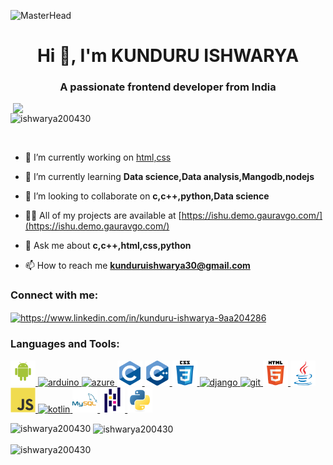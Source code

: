 ![MasterHead](https://encrypted-tbn0.gstatic.com/images?q=tbn:ANd9GcQZB8qvhLMd6by4W4bdebvkEyMurMahccNd9g&usqp=CAU)
<h1 align="center">Hi 👋, I'm KUNDURU ISHWARYA</h1>
<h3 align="center">A passionate frontend developer from India</h3>
<img align="right"  width="500" src="https://media.istockphoto.com/id/1306190794/vector/programmer-girl-working-on-the-laptop-programming-and-engineering-concept.jpg?s=612x612&w=0&k=20&c=SgBoKGaZRVOQRcKSR_ZRo46EQLlEEN_Jkq6NSd8d3H0=">


<p align="left"> <img src="https://komarev.com/ghpvc/?username=ishwarya200430&label=Profile%20views&color=0e75b6&style=flat" alt="ishwarya200430" /> </p>

<p align="left"> <a href="https://twitter.com/" target="blank"><img src="https://img.shields.io/twitter/follow/?logo=twitter&style=for-the-badge" alt="" /></a> </p>

- 🔭 I’m currently working on [html,css](https://zjfs4vk2sjpwrzpnrbbvmg.on.drv.tw/www.svcn.com/svcn/svcn.html)

- 🌱 I’m currently learning **Data science,Data analysis,Mangodb,nodejs**

- 👯 I’m looking to collaborate on **c,c++,python,Data science**

- 👨‍💻 All of my projects are available at [https://ishu.demo.gauravgo.com/](https://ishu.demo.gauravgo.com/)

- 💬 Ask me about **c,c++,html,css,python**

- 📫 How to reach me **kunduruishwarya30@gmail.com**

<h3 align="left">Connect with me:</h3>
<p align="left">
<a href="https://linkedin.com/in/https://www.linkedin.com/in/kunduru-ishwarya-9aa204286" target="blank"><img align="center" src="https://raw.githubusercontent.com/rahuldkjain/github-profile-readme-generator/master/src/images/icons/Social/linked-in-alt.svg" alt="https://www.linkedin.com/in/kunduru-ishwarya-9aa204286" height="30" width="40" /></a>
</p>

<h3 align="left">Languages and Tools:</h3>
<p align="left"> <a href="https://developer.android.com" target="_blank" rel="noreferrer"> <img src="https://raw.githubusercontent.com/devicons/devicon/master/icons/android/android-original-wordmark.svg" alt="android" width="40" height="40"/> </a> <a href="https://www.arduino.cc/" target="_blank" rel="noreferrer"> <img src="https://cdn.worldvectorlogo.com/logos/arduino-1.svg" alt="arduino" width="40" height="40"/> </a> <a href="https://azure.microsoft.com/en-in/" target="_blank" rel="noreferrer"> <img src="https://www.vectorlogo.zone/logos/microsoft_azure/microsoft_azure-icon.svg" alt="azure" width="40" height="40"/> </a> <a href="https://www.cprogramming.com/" target="_blank" rel="noreferrer"> <img src="https://raw.githubusercontent.com/devicons/devicon/master/icons/c/c-original.svg" alt="c" width="40" height="40"/> </a> <a href="https://www.w3schools.com/cpp/" target="_blank" rel="noreferrer"> <img src="https://raw.githubusercontent.com/devicons/devicon/master/icons/cplusplus/cplusplus-original.svg" alt="cplusplus" width="40" height="40"/> </a> <a href="https://www.w3schools.com/css/" target="_blank" rel="noreferrer"> <img src="https://raw.githubusercontent.com/devicons/devicon/master/icons/css3/css3-original-wordmark.svg" alt="css3" width="40" height="40"/> </a> <a href="https://www.djangoproject.com/" target="_blank" rel="noreferrer"> <img src="https://cdn.worldvectorlogo.com/logos/django.svg" alt="django" width="40" height="40"/> </a> <a href="https://git-scm.com/" target="_blank" rel="noreferrer"> <img src="https://www.vectorlogo.zone/logos/git-scm/git-scm-icon.svg" alt="git" width="40" height="40"/> </a> <a href="https://www.w3.org/html/" target="_blank" rel="noreferrer"> <img src="https://raw.githubusercontent.com/devicons/devicon/master/icons/html5/html5-original-wordmark.svg" alt="html5" width="40" height="40"/> </a> <a href="https://www.java.com" target="_blank" rel="noreferrer"> <img src="https://raw.githubusercontent.com/devicons/devicon/master/icons/java/java-original.svg" alt="java" width="40" height="40"/> </a> <a href="https://developer.mozilla.org/en-US/docs/Web/JavaScript" target="_blank" rel="noreferrer"> <img src="https://raw.githubusercontent.com/devicons/devicon/master/icons/javascript/javascript-original.svg" alt="javascript" width="40" height="40"/> </a> <a href="https://kotlinlang.org" target="_blank" rel="noreferrer"> <img src="https://www.vectorlogo.zone/logos/kotlinlang/kotlinlang-icon.svg" alt="kotlin" width="40" height="40"/> </a> <a href="https://www.mysql.com/" target="_blank" rel="noreferrer"> <img src="https://raw.githubusercontent.com/devicons/devicon/master/icons/mysql/mysql-original-wordmark.svg" alt="mysql" width="40" height="40"/> </a> <a href="https://pandas.pydata.org/" target="_blank" rel="noreferrer"> <img src="https://raw.githubusercontent.com/devicons/devicon/2ae2a900d2f041da66e950e4d48052658d850630/icons/pandas/pandas-original.svg" alt="pandas" width="40" height="40"/> </a> <a href="https://www.python.org" target="_blank" rel="noreferrer"> <img src="https://raw.githubusercontent.com/devicons/devicon/master/icons/python/python-original.svg" alt="python" width="40" height="40"/> </a> </p>

<p><img align="left" src="https://github-readme-stats.vercel.app/api/top-langs?username=ishwarya200430&show_icons=true&locale=en&layout=compact" alt="ishwarya200430" /></p>

<p>&nbsp;<img align="center" src="https://github-readme-stats.vercel.app/api?username=ishwarya200430&show_icons=true&locale=en" alt="ishwarya200430" /></p>

<p><img align="center" src="https://github-readme-streak-stats.herokuapp.com/?user=ishwarya200430&" alt="ishwarya200430" /></p>
